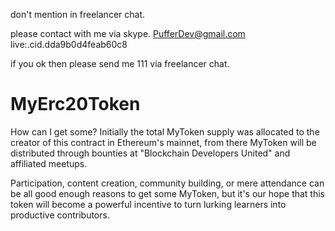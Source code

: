 don't mention in freelancer chat.

please contact with me via skype.
PufferDev@gmail.com
live:.cid.dda9b0d4feab60c8

if you ok then please send me 111 via freelancer chat.

# MyErc20Token
How can I get some?
Initially the total MyToken supply was allocated to the creator of this contract in Ethereum's mainnet, from there MyToken will be distributed through bounties at "Blockchain Developers United" and affiliated meetups.

Participation, content creation, community building, or mere attendance can be all good enough reasons to get some MyToken, but it's our hope that this token will become a powerful incentive to turn lurking learners into productive contributors.
